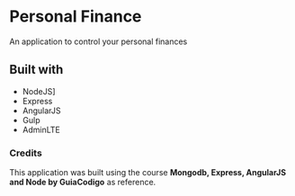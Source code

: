 # Personal Finance
An application to control your personal finances

## Built with
* NodeJS]
* Express
* AngularJS
* Gulp
* AdminLTE

### Credits
This application was built using the course **Mongodb, Express, AngularJS and Node by GuiaCodigo** as reference.

